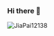### Hi there 👋

<p align="left"><img src="https://github-readme-stats.vercel.app/api?username=jiapai12138&show_icons=true&theme=dracula&title_color=fff" alt="JiaPai12138" /></p>

<!--
**JiaPai12138/JiaPai12138** is a ✨ _special_ ✨ repository because its `README.md` (this file) appears on your GitHub profile.

Here are some ideas to get you started:

- 🔭 I’m currently working on ...
- 🌱 I’m currently learning ...
- 👯 I’m looking to collaborate on ...
- 🤔 I’m looking for help with ...
- 💬 Ask me about ...
- 📫 How to reach me: ...
- 😄 Pronouns: ...
- ⚡ Fun fact: ...
-->
